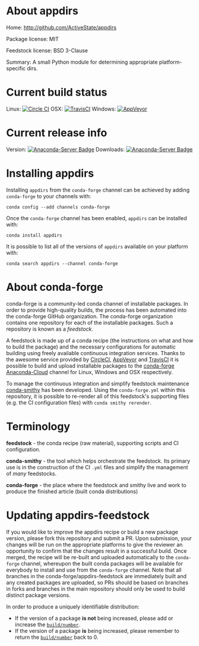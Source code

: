 About appdirs
=============

Home: http://github.com/ActiveState/appdirs

Package license: MIT

Feedstock license: BSD 3-Clause

Summary: A small Python module for determining appropriate platform-specific dirs.



Current build status
====================

Linux: [![Circle CI](https://circleci.com/gh/conda-forge/appdirs-feedstock.svg?style=shield)](https://circleci.com/gh/conda-forge/appdirs-feedstock)
OSX: [![TravisCI](https://travis-ci.org/conda-forge/appdirs-feedstock.svg?branch=master)](https://travis-ci.org/conda-forge/appdirs-feedstock)
Windows: [![AppVeyor](https://ci.appveyor.com/api/projects/status/github/conda-forge/appdirs-feedstock?svg=True)](https://ci.appveyor.com/project/conda-forge/appdirs-feedstock/branch/master)

Current release info
====================
Version: [![Anaconda-Server Badge](https://anaconda.org/conda-forge/appdirs/badges/version.svg)](https://anaconda.org/conda-forge/appdirs)
Downloads: [![Anaconda-Server Badge](https://anaconda.org/conda-forge/appdirs/badges/downloads.svg)](https://anaconda.org/conda-forge/appdirs)

Installing appdirs
==================

Installing `appdirs` from the `conda-forge` channel can be achieved by adding `conda-forge` to your channels with:

```
conda config --add channels conda-forge
```

Once the `conda-forge` channel has been enabled, `appdirs` can be installed with:

```
conda install appdirs
```

It is possible to list all of the versions of `appdirs` available on your platform with:

```
conda search appdirs --channel conda-forge
```


About conda-forge
=================

conda-forge is a community-led conda channel of installable packages.
In order to provide high-quality builds, the process has been automated into the
conda-forge GitHub organization. The conda-forge organization contains one repository
for each of the installable packages. Such a repository is known as a *feedstock*.

A feedstock is made up of a conda recipe (the instructions on what and how to build
the package) and the necessary configurations for automatic building using freely
available continuous integration services. Thanks to the awesome service provided by
[CircleCI](https://circleci.com/), [AppVeyor](http://www.appveyor.com/)
and [TravisCI](https://travis-ci.org/) it is possible to build and upload installable
packages to the [conda-forge](https://anaconda.org/conda-forge)
[Anaconda-Cloud](http://docs.anaconda.org/) channel for Linux, Windows and OSX respectively.

To manage the continuous integration and simplify feedstock maintenance
[conda-smithy](http://github.com/conda-forge/conda-smithy) has been developed.
Using the ``conda-forge.yml`` within this repository, it is possible to re-render all of
this feedstock's supporting files (e.g. the CI configuration files) with ``conda smithy rerender``.


Terminology
===========

**feedstock** - the conda recipe (raw material), supporting scripts and CI configuration.

**conda-smithy** - the tool which helps orchestrate the feedstock.
                   Its primary use is in the construction of the CI ``.yml`` files
                   and simplify the management of *many* feedstocks.

**conda-forge** - the place where the feedstock and smithy live and work to
                  produce the finished article (built conda distributions)


Updating appdirs-feedstock
==========================

If you would like to improve the appdirs recipe or build a new
package version, please fork this repository and submit a PR. Upon submission,
your changes will be run on the appropriate platforms to give the reviewer an
opportunity to confirm that the changes result in a successful build. Once
merged, the recipe will be re-built and uploaded automatically to the
`conda-forge` channel, whereupon the built conda packages will be available for
everybody to install and use from the `conda-forge` channel.
Note that all branches in the conda-forge/appdirs-feedstock are
immediately built and any created packages are uploaded, so PRs should be based
on branches in forks and branches in the main repository should only be used to
build distinct package versions.

In order to produce a uniquely identifiable distribution:
 * If the version of a package **is not** being increased, please add or increase
   the [``build/number``](http://conda.pydata.org/docs/building/meta-yaml.html#build-number-and-string).
 * If the version of a package **is** being increased, please remember to return
   the [``build/number``](http://conda.pydata.org/docs/building/meta-yaml.html#build-number-and-string)
   back to 0.
